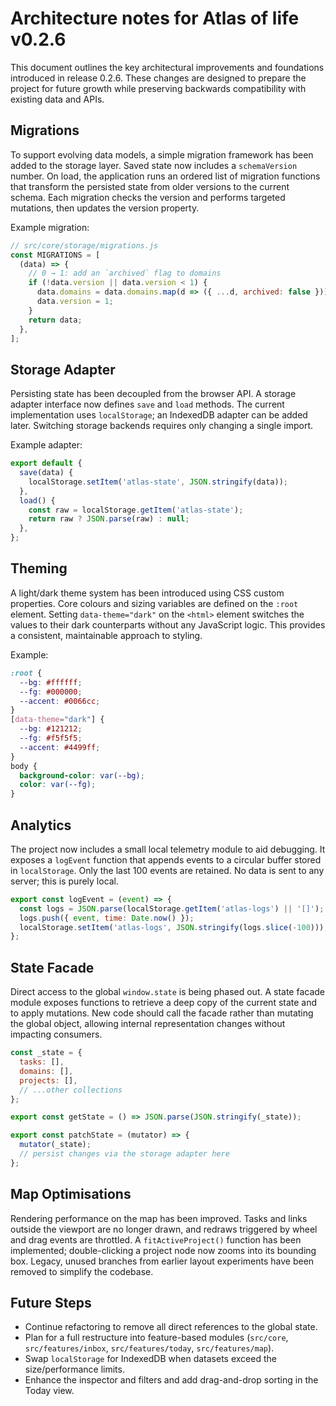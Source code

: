 # Architecture notes for Atlas of life v0.2.6

This document outlines the key architectural improvements and foundations introduced in release 0.2.6. These changes are designed to prepare the project for future growth while preserving backwards compatibility with existing data and APIs.

## Migrations

To support evolving data models, a simple migration framework has been added to the storage layer. Saved state now includes a `schemaVersion` number. On load, the application runs an ordered list of migration functions that transform the persisted state from older versions to the current schema. Each migration checks the version and performs targeted mutations, then updates the version property.

Example migration:

```js
// src/core/storage/migrations.js
const MIGRATIONS = [
  (data) => {
    // 0 → 1: add an `archived` flag to domains
    if (!data.version || data.version < 1) {
      data.domains = data.domains.map(d => ({ ...d, archived: false }));
      data.version = 1;
    }
    return data;
  },
];
```

## Storage Adapter

Persisting state has been decoupled from the browser API. A storage adapter interface now defines `save` and `load` methods. The current implementation uses `localStorage`; an IndexedDB adapter can be added later. Switching storage backends requires only changing a single import.

Example adapter:

```js
export default {
  save(data) {
    localStorage.setItem('atlas-state', JSON.stringify(data));
  },
  load() {
    const raw = localStorage.getItem('atlas-state');
    return raw ? JSON.parse(raw) : null;
  },
};
```

## Theming

A light/dark theme system has been introduced using CSS custom properties. Core colours and sizing variables are defined on the `:root` element. Setting `data-theme="dark"` on the `<html>` element switches the values to their dark counterparts without any JavaScript logic. This provides a consistent, maintainable approach to styling.

Example:

```css
:root {
  --bg: #ffffff;
  --fg: #000000;
  --accent: #0066cc;
}
[data-theme="dark"] {
  --bg: #121212;
  --fg: #f5f5f5;
  --accent: #4499ff;
}
body {
  background-color: var(--bg);
  color: var(--fg);
}
```

## Analytics

The project now includes a small local telemetry module to aid debugging. It exposes a `logEvent` function that appends events to a circular buffer stored in `localStorage`. Only the last 100 events are retained. No data is sent to any server; this is purely local.

```js
export const logEvent = (event) => {
  const logs = JSON.parse(localStorage.getItem('atlas-logs') || '[]');
  logs.push({ event, time: Date.now() });
  localStorage.setItem('atlas-logs', JSON.stringify(logs.slice(-100)));
};
```

## State Facade

Direct access to the global `window.state` is being phased out. A state facade module exposes functions to retrieve a deep copy of the current state and to apply mutations. New code should call the facade rather than mutating the global object, allowing internal representation changes without impacting consumers.

```js
const _state = {
  tasks: [],
  domains: [],
  projects: [],
  // ...other collections
};

export const getState = () => JSON.parse(JSON.stringify(_state));

export const patchState = (mutator) => {
  mutator(_state);
  // persist changes via the storage adapter here
};
```

## Map Optimisations

Rendering performance on the map has been improved. Tasks and links outside the viewport are no longer drawn, and redraws triggered by wheel and drag events are throttled. A `fitActiveProject()` function has been implemented; double-clicking a project node now zooms into its bounding box. Legacy, unused branches from earlier layout experiments have been removed to simplify the codebase.

## Future Steps

- Continue refactoring to remove all direct references to the global state.
- Plan for a full restructure into feature-based modules (`src/core`, `src/features/inbox`, `src/features/today`, `src/features/map`).
- Swap `localStorage` for IndexedDB when datasets exceed the size/performance limits.
- Enhance the inspector and filters and add drag-and-drop sorting in the Today view.